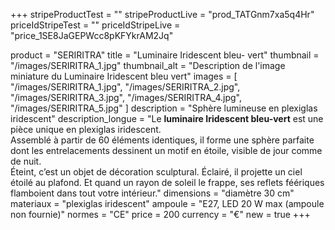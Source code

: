 +++
stripeProductTest = ""
stripeProductLive = "prod_TATGnm7xa5q4Hr"
priceIdStripeTest = ""
priceIdStripeLive = "price_1SE8JaGEPWcc8pKFYkrAM2Jq"

product = "SERIRITRA"
title = "Luminaire Iridescent bleu- vert"
thumbnail = "/images/SERIRITRA_1.jpg"
thumbnail_alt = "Description de l'image miniature du Luminaire Iridescent bleu vert"
images = [
  "/images/SERIRITRA_1.jpg",
	"/images/SERIRITRA_2.jpg",
	"/images/SERIRITRA_3.jpg",
	"/images/SERIRITRA_4.jpg",
	"/images/SERIRITRA_5.jpg"
]
description = "Sphère lumineuse en plexiglas iridescent"
description_longue = "Le <b>luminaire Iridescent bleu-vert</b> est une pièce unique en plexiglas iridescent.<br>Assemblé à partir de 60 éléments identiques, il forme une sphère parfaite dont les entrelacements dessinent un motif en étoile, visible de jour comme de nuit.<br>Éteint, c’est un objet de décoration sculptural. Éclairé, il projette un ciel étoilé au plafond. Et quand un rayon de soleil le frappe, ses reflets féériques flamboient dans tout votre intérieur."
dimensions = "diamètre 30 cm"
materiaux = "plexiglas iridescent"
ampoule = "E27, LED 20 W max (ampoule non fournie)"
normes = "CE"
price = 200
currency = "€"
new = true
+++